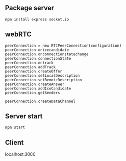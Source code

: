 ## Package server

```
npm install express socket.io
```

## webRTC

```
peerConnection = new RTCPeerConnection(configuration)
peerConnection.onicecandidate
peerConnection.onconnectionstatechange
peerConnection.connectionState
peerConnection.ontrack
peerConnection.addTrack
peerConnection.createOffer
peerConnection.setLocalDescription
peerConnection.setRemoteDescription
peerConnection.createAnswer
peerConnection.addIceCandidate
peerConnection.getSenders

peerConnection.createDataChannel

```

## Server start

```
npm start
```

## Client

localhost:3000

